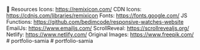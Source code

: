 🔗 Resources
Icons: https://remixicon.com/
CDN Icons: https://cdnjs.com/libraries/remixicon
Fonts: https://fonts.google.com/
JS Functions: https://github.com/bedimcode/responsive-watches-website
EmailJs: https://www.emailjs.com/
ScrollReveal: https://scrollrevealjs.org/
Netlify: https://www.netlify.com/
Original Images: https://www.freepik.com/
#   p o r t f o l i o - s a m i a 
 
 #   p o r t f o l i o - s a m i a 
 
 